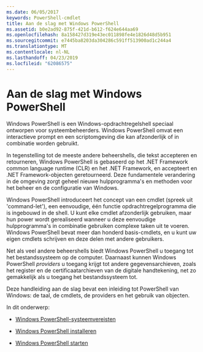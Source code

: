 ```yaml
---
ms.date: 06/05/2017
keywords: PowerShell-cmdlet
title: Aan de slag met Windows PowerShell
ms.assetid: b0e2ad92-875f-421d-b612-f624e644aa69
ms.openlocfilehash: 8a158427d319e43ec011898fe4e1826d48d5b951
ms.sourcegitcommit: e7445ba8203da304286c591ff513900ad1c244a4
ms.translationtype: MT
ms.contentlocale: nl-NL
ms.lasthandoff: 04/23/2019
ms.locfileid: "62086575"
---
```

# <a name="getting-started-with-windows-powershell"></a>Aan de slag met Windows PowerShell
Windows PowerShell is een Windows-opdrachtregelshell speciaal ontworpen voor systeembeheerders. Windows PowerShell omvat een interactieve prompt en een scriptomgeving die kan afzonderlijk of in combinatie worden gebruikt.

In tegenstelling tot de meeste andere beheershells, die tekst accepteren en retourneren, Windows PowerShell is gebaseerd op het .NET Framework common language runtime (CLR) en het .NET Framework, en accepteert en .NET Framework-objecten geretourneerd. Deze fundamentele verandering in de omgeving zorgt geheel nieuwe hulpprogramma's en methoden voor het beheer en de configuratie van Windows.

Windows PowerShell introduceert het concept van een cmdlet (spreek uit 'command-let'), een eenvoudige, één functie opdrachtregelprogramma die is ingebouwd in de shell. U kunt elke cmdlet afzonderlijk gebruiken, maar hun power wordt gerealiseerd wanneer u deze eenvoudige hulpprogramma's in combinatie gebruiken complexe taken uit te voeren. Windows PowerShell bevat meer dan honderd basis-cmdlets, en u kunt uw eigen cmdlets schrijven en deze delen met andere gebruikers.

Net als veel andere beheershells biedt Windows PowerShell u toegang tot het bestandssysteem op de computer. Daarnaast kunnen Windows PowerShell *providers* u toegang krijgt tot andere gegevensarchieven, zoals het register en de certificaatarchieven van de digitale handtekening, net zo gemakkelijk als u toegang het bestandssysteem tot.

Deze handleiding aan de slag bevat een inleiding tot PowerShell van Windows: de taal, de cmdlets, de providers en het gebruik van objecten.

In dit onderwerp:

- [Windows PowerShell-systeemvereisten](../setup/Windows-PowerShell-System-Requirements.md)

- [Windows PowerShell installeren](../setup/Installing-Windows-PowerShell.md)

- [Windows PowerShell starten](../setup/Starting-Windows-PowerShell.md)
